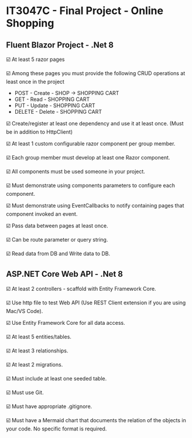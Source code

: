 IT3047C - Final Project - Online Shopping
===================================

## Fluent Blazor Project  - .Net 8

☑️ At least 5 razor pages

☑️ Among these pages you must provide the following CRUD operations at least once in the project
- POST - Create   - SHOP -> SHOPPING CART
- GET - Read     - SHOPPING CART
- PUT - Update - SHOPPING CART
- DELETE - Delete - SHOPPING CART

☑️ Create/register at least one dependency and use it at least once. (Must be in addition to HttpClient)

☑️ At least 1 custom configurable razor component per group member.

☑️ Each group member must develop at least one Razor component.

☑️ All components must be used someone in your project.

☑️ Must demonstrate using components parameters to configure each component.

☑️ Must demonstrate using EventCallbacks to notify containing pages that component invoked an event.

☑️ Pass data between pages at least once.

☑️ Can be route parameter or query string.

☑️ Read data from DB and Write data to DB.

## ASP.NET Core Web API - .Net 8

☑️ At least 2 controllers - scaffold with Entity Framework Core.

☑️ Use http file to test Web API (Use REST Client extension if you are using Mac/VS Code).

☑️ Use Entity Framework Core for all data access.

☑️ At least 5 entities/tables.

☑️ At least 3 relationships.

☑️ At least 2 migrations.

☑️ Must include at least one seeded table.

☑️ Must use Git.

☑️ Must have appropriate .gitignore.

☑️ Must have a Mermaid chart that documents the relation of the objects in your code.  No specific format is required.
